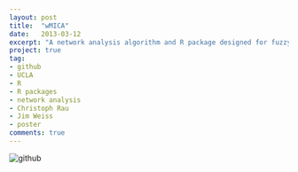 ```yaml
---
layout: post
title:  "wMICA"
date:   2013-03-12
excerpt: "A network analysis algorithm and R package designed for fuzzy clustering of non-linear interactions, by combining the maximal information coefficient (MIC) with an interaction component model."
project: true
tag:
- github
- UCLA
- R
- R packages
- network analysis
- Christoph Rau
- Jim Weiss
- poster
comments: true
---
```


![github](https://nickwisniewski.com/wMICA)
